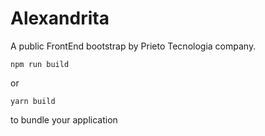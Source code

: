 # Alexandrita

A public FrontEnd bootstrap by Prieto Tecnologia company.

```
npm run build
```

or

```
yarn build
```

to bundle your application
